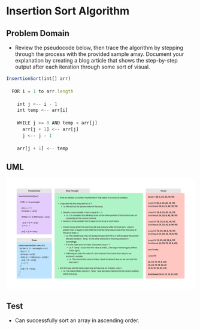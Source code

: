 # Insertion Sort Algorithm

## Problem Domain

- Review the pseudocode below, then trace the algorithm by stepping through the process with the provided sample array. Document your explanation by creating a blog article that shows the step-by-step output after each iteration through some sort of visual.

```javascript
InsertionSort(int[] arr)

  FOR i = 1 to arr.length

    int j <-- i - 1
    int temp <-- arr[i]

    WHILE j >= 0 AND temp < arr[j]
      arr[j + 1] <-- arr[j]
      j <-- j - 1

    arr[j + 1] <-- temp
```

## UML

![UML](./CodeChallenge26.png)

## Test

  - Can successfully sort an array in ascending order.
